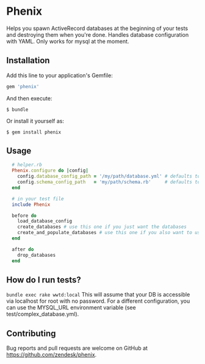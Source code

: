 # Phenix

Helps you spawn ActiveRecord databases at the beginning of your tests and destroying them when you're done.
Handles database configuration with YAML.
Only works for mysql at the moment.

## Installation

Add this line to your application's Gemfile:

```ruby
gem 'phenix'
```

And then execute:

    $ bundle

Or install it yourself as:

    $ gem install phenix

## Usage

```ruby
  # helper.rb
  Phenix.configure do |config|
    config.database_config_path = '/my/path/database.yml' # defaults to 'test/database.yml'
    config.schema_config_path   = 'my/path/schema.rb'     # defaults to 'test/schema.rb'
  end

  # in your test file
  include Phenix

  before do
    load_database_config
    create_databases # use this one if you just want the databases
    create_and_populate_databases # use this one if you also want to use the schema
  end

  after do
    drop_databases
  end
```


## How do I run tests?

`bundle exec rake wwtd:local`
This will assume that your DB is accessible via localhost for root with no password.
For a different configuration, you can use the MYSQL_URL environment variable (see test/complex_database.yml).

## Contributing

Bug reports and pull requests are welcome on GitHub at https://github.com/zendesk/phenix.
